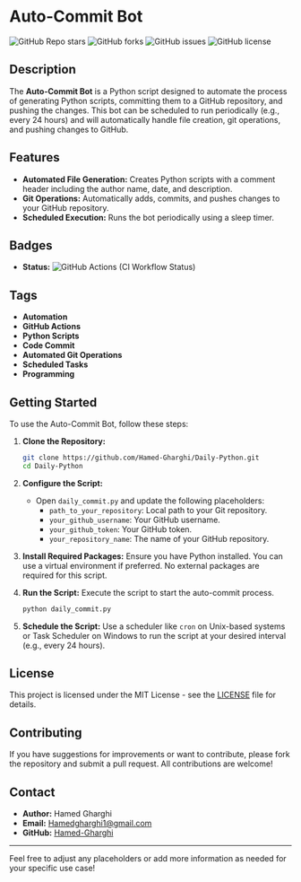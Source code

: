 # Auto-Commit Bot

![GitHub Repo stars](https://img.shields.io/github/stars/Hamed-Gharghi/Daily-Python?style=social) ![GitHub forks](https://img.shields.io/github/forks/Hamed-Gharghi/Daily-Python?style=social) ![GitHub issues](https://img.shields.io/github/issues/Hamed-Gharghi/Daily-Python) ![GitHub license](https://img.shields.io/github/license/Hamed-Gharghi/Daily-Python)

## Description

The **Auto-Commit Bot** is a Python script designed to automate the process of generating Python scripts, committing them to a GitHub repository, and pushing the changes. This bot can be scheduled to run periodically (e.g., every 24 hours) and will automatically handle file creation, git operations, and pushing changes to GitHub.

## Features

- **Automated File Generation:** Creates Python scripts with a comment header including the author name, date, and description.
- **Git Operations:** Automatically adds, commits, and pushes changes to your GitHub repository.
- **Scheduled Execution:** Runs the bot periodically using a sleep timer.

## Badges

- **Status:** ![GitHub Actions](https://img.shields.io/github/workflow/status/Hamed-Gharghi/Daily-Python/CI) (CI Workflow Status)

## Tags

- **Automation**
- **GitHub Actions**
- **Python Scripts**
- **Code Commit**
- **Automated Git Operations**
- **Scheduled Tasks**
- **Programming**

## Getting Started

To use the Auto-Commit Bot, follow these steps:

1. **Clone the Repository:**
   ```sh
   git clone https://github.com/Hamed-Gharghi/Daily-Python.git
   cd Daily-Python
   ```

2. **Configure the Script:**
   - Open `daily_commit.py` and update the following placeholders:
     - `path_to_your_repository`: Local path to your Git repository.
     - `your_github_username`: Your GitHub username.
     - `your_github_token`: Your GitHub token.
     - `your_repository_name`: The name of your GitHub repository.

3. **Install Required Packages:**
   Ensure you have Python installed. You can use a virtual environment if preferred. No external packages are required for this script.

4. **Run the Script:**
   Execute the script to start the auto-commit process.
   ```sh
   python daily_commit.py
   ```

5. **Schedule the Script:**
   Use a scheduler like `cron` on Unix-based systems or Task Scheduler on Windows to run the script at your desired interval (e.g., every 24 hours).

## License

This project is licensed under the MIT License - see the [LICENSE](LICENSE) file for details.

## Contributing

If you have suggestions for improvements or want to contribute, please fork the repository and submit a pull request. All contributions are welcome!

## Contact

- **Author:** Hamed Gharghi
- **Email:** [Hamedgharghi1@gmail.com](mailto:Hamedgharghi1@gmail.com)
- **GitHub:** [Hamed-Gharghi](https://github.com/Hamed-Gharghi)

---

Feel free to adjust any placeholders or add more information as needed for your specific use case!
